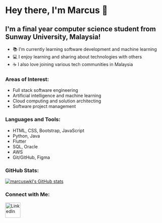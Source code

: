 # Hey there, I'm Marcus 👋

## I'm a final year computer science student from Sunway University, Malaysia!

- 📚 I’m currently learning software development and machine learning
- 💻 I enjoy learning and sharing about technologies with others
- ☕ I also love joining various tech communities in Malaysia

### Areas of Interest:

- Full stack software engineering
- Artificial intelligence and machine learning
- Cloud computing and solution architecting
- Software project management

### Languages and Tools:

- HTML, CSS, Bootstrap, JavaScript
- Python, Java
- Flutter
- SQL, Oracle
- AWS
- Git/GitHub, Figma

### GitHub Stats:

[![marcuswkl's GitHub stats](https://github-readme-stats.vercel.app/api?username=marcuswkl&hide=stars,issues,contribs&count_private=true&show_icons=true&theme=dark)](https://github.com/anuraghazra/github-readme-stats)

### Connect with Me:

[<img alt="LinkedIn" width="48px" src="https://brand.linkedin.com/content/dam/me/brand/en-us/brand-home/logos/In-Blue-Logo.png.original.png" style="padding-right:10px;" />](https://linkedin.com/in/marcuswkl)
